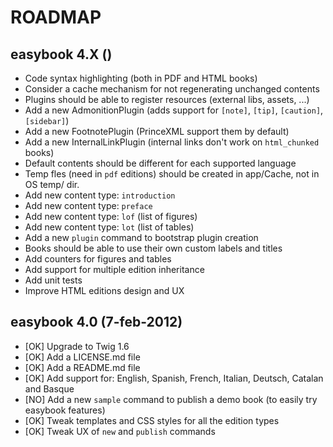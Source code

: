 # ROADMAP #

## easybook 4.X () ##

  * Code syntax highlighting (both in PDF and HTML books)
  * Consider a cache mechanism for not regenerating unchanged contents
  * Plugins should be able to register resources (external libs, assets, ...)
  * Add a new AdmonitionPlugin (adds support for `[note]`, `[tip]`, `[caution]`, `[sidebar]`)
  * Add a new FootnotePlugin (PrinceXML support them by default)
  * Add a new InternalLinkPlugin (internal links don't work on `html_chunked` books)
  * Default contents should be different for each supported language
  * Temp fles (need in `pdf` editions) should be created in app/Cache, not in OS temp/ dir.
  * Add new content type: `introduction`
  * Add new content type: `preface`
  * Add new content type: `lof` (list of figures)
  * Add new content type: `lot` (list of tables)
  * Add a new `plugin` command to bootstrap plugin creation
  * Books should be able to use their own custom labels and titles
  * Add counters for figures and tables
  * Add support for multiple edition inheritance
  * Add unit tests
  * Improve HTML editions design and UX

## easybook 4.0 (7-feb-2012) ##

  * [OK] Upgrade to Twig 1.6
  * [OK] Add a LICENSE.md file
  * [OK] Add a README.md file
  * [OK] Add support for: English, Spanish, French, Italian, Deutsch, Catalan and Basque
  * [NO] Add a new `sample` command to publish a demo book (to easily try easybook features)
  * [OK] Tweak templates and CSS styles for all the edition types
  * [OK] Tweak UX of `new` and `publish` commands